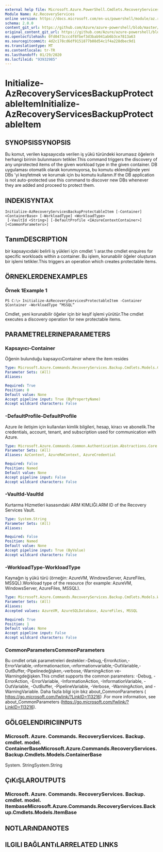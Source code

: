 ```yaml
---
external help file: Microsoft.Azure.PowerShell.Cmdlets.RecoveryServices.Backup.dll-Help.xml
Module Name: Az.RecoveryServices
online version: https://docs.microsoft.com/en-us/powershell/module/az.recoveryservices/initialize-azrecoveryservicesbackupprotectableitem
schema: 2.0.0
content_git_url: https://github.com/Azure/azure-powershell/blob/master/src/RecoveryServices/RecoveryServices/help/Initialize-AzRecoveryServicesBackupProtectableItem.md
original_content_git_url: https://github.com/Azure/azure-powershell/blob/master/src/RecoveryServices/RecoveryServices/help/Initialize-AzRecoveryServicesBackupProtectableItem.md
ms.openlocfilehash: 0fd0473cccdf8fbef3d3bab941ab6b3ce7813a63
ms.sourcegitcommit: 4d2c178cd6df9151877b08d54c1f4a228dbec9d1
ms.translationtype: MT
ms.contentlocale: tr-TR
ms.lasthandoff: 01/29/2020
ms.locfileid: "93932985"
---
```

# <span data-ttu-id="e8637-101">Initialize-AzRecoveryServicesBackupProtectableItem</span><span class="sxs-lookup"><span data-stu-id="e8637-101">Initialize-AzRecoveryServicesBackupProtectableItem</span></span>

## <span data-ttu-id="e8637-102">SYNOPSIS</span><span class="sxs-lookup"><span data-stu-id="e8637-102">SYNOPSIS</span></span>
<span data-ttu-id="e8637-103">Bu komut, verilen kapsayıcıda verilen iş yükü türündeki korumasız öğelerin herhangi birinin bulunmasını tetikler.</span><span class="sxs-lookup"><span data-stu-id="e8637-103">This command triggers the discovery of any unprotected items of the given workload type in the given container.</span></span> <span data-ttu-id="e8637-104">DB uygulaması otomatik olarak korunmuyorsa, bu komutu eklendiğinde yeni DBs 'yi keşfetmek ve korumak için bu komutu kullanın.</span><span class="sxs-lookup"><span data-stu-id="e8637-104">If the DB application is not auto-protected use this command to discover new DBs whenever they are added and proceed to protect them.</span></span>

## <span data-ttu-id="e8637-105">INDEKI</span><span class="sxs-lookup"><span data-stu-id="e8637-105">SYNTAX</span></span>

```
Initialize-AzRecoveryServicesBackupProtectableItem [-Container] <ContainerBase> [-WorkloadType] <WorkloadType>
 [-VaultId <String>] [-DefaultProfile <IAzureContextContainer>] [<CommonParameters>]
```

## <span data-ttu-id="e8637-106">Tanım</span><span class="sxs-lookup"><span data-stu-id="e8637-106">DESCRIPTION</span></span>
<span data-ttu-id="e8637-107">bir kapsayıcıdaki belirli iş yükleri için cmdlet 'i arar.</span><span class="sxs-lookup"><span data-stu-id="e8637-107">the cmdlet enquires for specific workloads within a container.</span></span> <span data-ttu-id="e8637-108">Bu işlem, korunabilir öğeler oluşturan bir işlemi tetikler.</span><span class="sxs-lookup"><span data-stu-id="e8637-108">This triggers an operation which creates protectable items.</span></span>

## <span data-ttu-id="e8637-109">ÖRNEKLERDEN</span><span class="sxs-lookup"><span data-stu-id="e8637-109">EXAMPLES</span></span>

### <span data-ttu-id="e8637-110">Örnek 1</span><span class="sxs-lookup"><span data-stu-id="e8637-110">Example 1</span></span>
```
PS C:\> Initialize-AzRecoveryServicesProtectableItem -Container $Container –WorkloadType “MSSQL”
```

<span data-ttu-id="e8637-111">Cmdlet, yeni korunabilir öğeler için bir keşif işlemi yürütür.</span><span class="sxs-lookup"><span data-stu-id="e8637-111">The cmdlet executes a discovery operation for new protectable items.</span></span>

## <span data-ttu-id="e8637-112">PARAMETRELERINE</span><span class="sxs-lookup"><span data-stu-id="e8637-112">PARAMETERS</span></span>

### <span data-ttu-id="e8637-113">Kapsayıcı</span><span class="sxs-lookup"><span data-stu-id="e8637-113">-Container</span></span>
<span data-ttu-id="e8637-114">Öğenin bulunduğu kapsayıcı</span><span class="sxs-lookup"><span data-stu-id="e8637-114">Container where the item resides</span></span>

```yaml
Type: Microsoft.Azure.Commands.RecoveryServices.Backup.Cmdlets.Models.ContainerBase
Parameter Sets: (All)
Aliases:

Required: True
Position: 0
Default value: None
Accept pipeline input: True (ByPropertyName)
Accept wildcard characters: False
```

### <span data-ttu-id="e8637-115">-DefaultProfile</span><span class="sxs-lookup"><span data-stu-id="e8637-115">-DefaultProfile</span></span>
<span data-ttu-id="e8637-116">Azure ile iletişim için kullanılan kimlik bilgileri, hesap, kiracı ve abonelik.</span><span class="sxs-lookup"><span data-stu-id="e8637-116">The credentials, account, tenant, and subscription used for communication with Azure.</span></span>

```yaml
Type: Microsoft.Azure.Commands.Common.Authentication.Abstractions.Core.IAzureContextContainer
Parameter Sets: (All)
Aliases: AzContext, AzureRmContext, AzureCredential

Required: False
Position: Named
Default value: None
Accept pipeline input: False
Accept wildcard characters: False
```

### <span data-ttu-id="e8637-117">-VaultId</span><span class="sxs-lookup"><span data-stu-id="e8637-117">-VaultId</span></span>
<span data-ttu-id="e8637-118">Kurtarma Hizmetleri kasasındaki ARM KIMLIĞI.</span><span class="sxs-lookup"><span data-stu-id="e8637-118">ARM ID of the Recovery Services Vault.</span></span>

```yaml
Type: System.String
Parameter Sets: (All)
Aliases:

Required: False
Position: Named
Default value: None
Accept pipeline input: True (ByValue)
Accept wildcard characters: False
```

### <span data-ttu-id="e8637-119">-WorkloadType</span><span class="sxs-lookup"><span data-stu-id="e8637-119">-WorkloadType</span></span>
<span data-ttu-id="e8637-120">Kaynağın iş yükü türü (örneğin: AzureVM, WindowsServer, AzureFiles, MSSQL).</span><span class="sxs-lookup"><span data-stu-id="e8637-120">Workload type of the resource (for example: AzureVM, WindowsServer, AzureFiles, MSSQL).</span></span>

```yaml
Type: Microsoft.Azure.Commands.RecoveryServices.Backup.Cmdlets.Models.WorkloadType
Parameter Sets: (All)
Aliases:
Accepted values: AzureVM, AzureSQLDatabase, AzureFiles, MSSQL

Required: True
Position: 1
Default value: None
Accept pipeline input: False
Accept wildcard characters: False
```

### <span data-ttu-id="e8637-121">CommonParameters</span><span class="sxs-lookup"><span data-stu-id="e8637-121">CommonParameters</span></span>
<span data-ttu-id="e8637-122">Bu cmdlet ortak parametreleri destekler:-Debug,-ErrorAction,-ErrorVariable,-ınformationaction,-ınformationvariable,-OutVariable,-OutBuffer,-Pipelinedeğişken,-verbose,-WarningAction ve-Warningdeğişken.</span><span class="sxs-lookup"><span data-stu-id="e8637-122">This cmdlet supports the common parameters: -Debug, -ErrorAction, -ErrorVariable, -InformationAction, -InformationVariable, -OutVariable, -OutBuffer, -PipelineVariable, -Verbose, -WarningAction, and -WarningVariable.</span></span> <span data-ttu-id="e8637-123">Daha fazla bilgi için bkz about_CommonParameters ( https://go.microsoft.com/fwlink/?LinkID=113216) .</span><span class="sxs-lookup"><span data-stu-id="e8637-123">For more information, see about_CommonParameters (https://go.microsoft.com/fwlink/?LinkID=113216).</span></span>

## <span data-ttu-id="e8637-124">GÖLGELENDIRICI</span><span class="sxs-lookup"><span data-stu-id="e8637-124">INPUTS</span></span>

### <span data-ttu-id="e8637-125">Microsoft. Azure. Commands. RecoveryServices. Backup. cmdlet. model. ContainerBase</span><span class="sxs-lookup"><span data-stu-id="e8637-125">Microsoft.Azure.Commands.RecoveryServices.Backup.Cmdlets.Models.ContainerBase</span></span>
<span data-ttu-id="e8637-126">System. String</span><span class="sxs-lookup"><span data-stu-id="e8637-126">System.String</span></span>

## <span data-ttu-id="e8637-127">ÇıKıŞLAR</span><span class="sxs-lookup"><span data-stu-id="e8637-127">OUTPUTS</span></span>

### <span data-ttu-id="e8637-128">Microsoft. Azure. Commands. RecoveryServices. Backup. cmdlet. model. Itembase</span><span class="sxs-lookup"><span data-stu-id="e8637-128">Microsoft.Azure.Commands.RecoveryServices.Backup.Cmdlets.Models.ItemBase</span></span>

## <span data-ttu-id="e8637-129">NOTLARıNDA</span><span class="sxs-lookup"><span data-stu-id="e8637-129">NOTES</span></span>

## <span data-ttu-id="e8637-130">ILGILI BAĞLANTıLAR</span><span class="sxs-lookup"><span data-stu-id="e8637-130">RELATED LINKS</span></span>